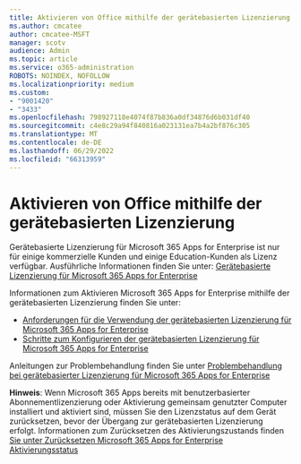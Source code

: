 ```yaml
---
title: Aktivieren von Office mithilfe der gerätebasierten Lizenzierung
ms.author: cmcatee
author: cmcatee-MSFT
manager: scotv
audience: Admin
ms.topic: article
ms.service: o365-administration
ROBOTS: NOINDEX, NOFOLLOW
ms.localizationpriority: medium
ms.custom:
- "9001420"
- "3433"
ms.openlocfilehash: 798927118e4074f87b836a0df34876d6b031df40
ms.sourcegitcommit: c4e8c29a94f840816a023131ea7b4a2bf876c305
ms.translationtype: MT
ms.contentlocale: de-DE
ms.lasthandoff: 06/29/2022
ms.locfileid: "66313959"
---
```

# <a name="activating-office-using-device-based-licensing"></a>Aktivieren von Office mithilfe der gerätebasierten Lizenzierung

Gerätebasierte Lizenzierung für Microsoft 365 Apps for Enterprise ist nur für einige kommerzielle Kunden und einige Education-Kunden als Lizenz verfügbar. Ausführliche Informationen finden Sie unter: [Gerätebasierte Lizenzierung für Microsoft 365 Apps for Enterprise](https://docs.microsoft.com/deployoffice/device-based-licensing)

Informationen zum Aktivieren Microsoft 365 Apps for Enterprise mithilfe der gerätebasierten Lizenzierung finden Sie unter:

- [Anforderungen für die Verwendung der gerätebasierten Lizenzierung für Microsoft 365 Apps for Enterprise](https://docs.microsoft.com/deployoffice/device-based-licensing#requirements-for-using-device-based-licensing-for-microsoft-365-apps-for-enterprise)
- [Schritte zum Konfigurieren der gerätebasierten Lizenzierung für Microsoft 365 Apps for Enterprise](https://docs.microsoft.com/deployoffice/device-based-licensing#steps-to-configure-device-based-licensing-for-microsoft-365-apps-for-enterprise)

Anleitungen zur Problembehandlung finden Sie unter [Problembehandlung bei gerätebasierter Lizenzierung für Microsoft 365 Apps for Enterprise](https://docs.microsoft.com/deployoffice/device-based-licensing#troubleshoot-device-based-licensing-for-microsoft-365-apps-for-enterprise)

**Hinweis**: Wenn Microsoft 365 Apps bereits mit benutzerbasierter Abonnementlizenzierung oder Aktivierung gemeinsam genutzter Computer installiert und aktiviert sind, müssen Sie den Lizenzstatus auf dem Gerät zurücksetzen, bevor der Übergang zur gerätebasierten Lizenzierung erfolgt. Informationen zum Zurücksetzen des Aktivierungszustands finden [Sie unter Zurücksetzen Microsoft 365 Apps for Enterprise Aktivierungsstatus](https://docs.microsoft.com/office/troubleshoot/activation/reset-office-365-proplus-activation-state)
